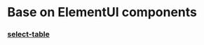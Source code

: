 # Base on ElementUI components

### [select-table](https://vectorzero.github.io/custom-components/select-table)